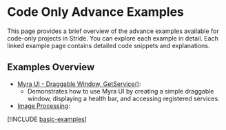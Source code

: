# Code Only Advance Examples

This page provides a brief overview of the advance examples available for code-only projects in Stride. You can explore each example in detail. Each linked example page contains detailed code snippets and explanations.

## Examples Overview

- [Myra UI - Draggable Window, GetService()](myra-ui-draggable-window-and-services.md):
  - Demonstrates how to use Myra UI by creating a simple draggable window, displaying a health bar, and accessing registered services.
- [Image Processing](image-processing.md):
  
[!INCLUDE [basic-examples](../../../includes/manual/examples/basic-examples-outro.md)]